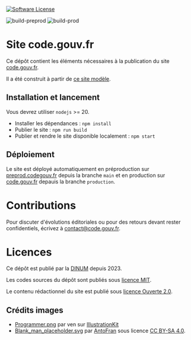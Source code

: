 [![Software License](https://img.shields.io/badge/Licence-MIT%2C%20Licence%20Ouverte-orange.svg?style=flat-square)](https://git.sr.ht/~codegouvfr/codegouvfr-public/tree/main/item/LICENSES)

![build-preprod](https://img.shields.io/github/actions/workflow/status/codegouvfr/codegouvfr-website/preproduction.yml?label=Deploiement%20en%20préprod)
![build-prod](https://img.shields.io/github/actions/workflow/status/codegouvfr/codegouvfr-website/production.yml?label=Deploiement%20en%20prod)

# Site code.gouv.fr

Ce dépôt contient les éléments nécessaires à la publication du site [code.gouv.fr](https://code.gouv.fr).

Il a été construit à partir de [ce site modèle](https://github.com/codegouvfr/eleventy-dsfr/).

## Installation et lancement

Vous devrez utiliser `nodejs` >= 20.

- Installer les dépendances : `npm install`
- Publier le site : `npm run build`
- Publier et rendre le site disponible localement : `npm start`

## Déploiement

Le site est déployé automatiquement en préproduction sur [preprod.codegouv.fr](http://preprod.codegouv.fr/fr/) depuis la branche `main` et en production sur [code.gouv.fr](https://code.gouv.fr/) depauis la branche `production`.

# Contributions

Pour discuter d'évolutions éditoriales ou pour des retours devant rester confidentiels, écrivez à [contact@code.gouv.fr](mailto:contact@code.gouv.fr).

# Licences

Ce dépôt est publié par la [DINUM](https://www.numerique.gouv.fr/) depuis 2023.

Les codes sources du dépôt sont publiés sous [licence MIT](LICENSES/LICENSE.MIT.md).

Le contenu rédactionnel du site est publié sous [licence Ouverte 2.0](LICENSES/LICENSE.Etalab-2.0.md).

## Crédits images

- [Programmer.png](public/illustrations/Programmer.png) par ven sur [IllustrationKit](https://illustrationkit.com/illustrations/ven)
- [Blank_man_placeholder.svg](https://fr.wikipedia.org/wiki/Fichier:Blank_man_placeholder.svg) par [AntoFran](https://commons.wikimedia.org/wiki/User:AntoFran) sous licence [CC BY-SA 4.0](https://creativecommons.org/licenses/by-sa/4.0>).
